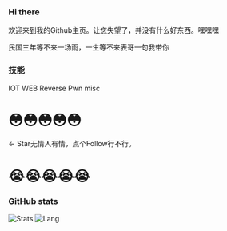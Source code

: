 ### Hi there 

欢迎来到我的Github主页。让您失望了，并没有什么好东西。嘿嘿嘿

民国三年等不来一场雨，一生等不来表哥一句我带你

### 技能

IOT WEB Reverse Pwn misc


#            😳😳😳😳😳
← Star无情人有情，点个Follow行不行。
#            😭😭😭😭😭

### GitHub stats

![Stats](https://github-readme-stats.vercel.app/api?username=BH2UOL)
![Lang](https://github-readme-stats.vercel.app/api/top-langs/?username=BH2UOL&layout=compact)
